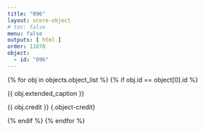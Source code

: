 ```yaml
---
title: "096"
layout: score-object
# toc: false
menu: false
outputs: [ html ]
order: 11070
object:
  - id: "096"
---
```


{% for obj in objects.object_list %}
{% if obj.id == object[0].id %}

{{ obj.extended_caption }}

{{ obj.credit }} {.object-credit}

{% endif %}
{% endfor %}
